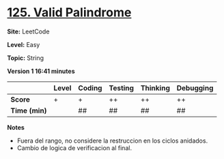 # [125. Valid Palindrome](https://leetcode.com/problems/valid-palindrome/description/)

**Site:** LeetCode

**Level:** Easy 

**Topic:** String 

**Version 1 16:41 minutes**

|           | Level | Coding | Testing | Thinking | Debugging  |
|-----------|-------|--------|---------|----------|------------|
| **Score** | +     | +      | ++      | ++       | ++          |
| **Time (min)** | | ## | ## | ## | ## |

**Notes**
- Fuera del rango, no considere la restruccion en los ciclos anidados.
- Cambio de logica de verificacion al final.
